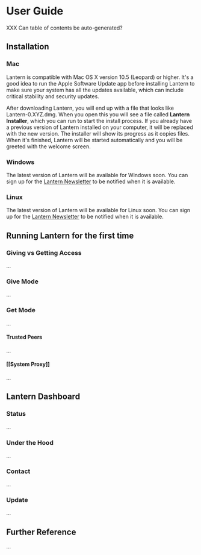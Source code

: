 # User Guide

XXX Can table of contents be auto-generated?

## Installation

### Mac

Lantern is compatible with Mac OS X version 10.5 (Leopard) or higher. It's a good idea to run the Apple Software Update app before installing Lantern to make sure your system has all the updates available, which can include critical stability and security updates.

After downloading Lantern, you will end up with a file that looks like Lantern-0.XYZ.dmg. When you open this you will see a file called **Lantern Installer**, which you can run to start the install process. If you already have a previous version of Lantern installed on your computer, it will be replaced with the new version. The installer will show its progress as it copies files. When it's finished, Lantern will be started automatically and you will be greeted with the welcome screen.


### Windows

The latest version of Lantern will be available for Windows soon. You can sign up for the [Lantern Newsletter](http://getlantern.us2.list-manage.com/subscribe?u=0ac18298d5d0330dcda8f48aa&id=22c546d075) to be notified when it is available.


### Linux

The latest version of Lantern will be available for Linux soon. You can sign up for the [Lantern Newsletter](http://getlantern.us2.list-manage.com/subscribe?u=0ac18298d5d0330dcda8f48aa&id=22c546d075) to be notified when it is available.


## Running Lantern for the first time

### Giving vs Getting Access

...

### Give Mode

...

### Get Mode

...

#### Trusted Peers

...

#### [[System Proxy]]

...


## Lantern Dashboard

### Status

...

### Under the Hood

...

### Contact

...

### Update

...


## Further Reference

...
